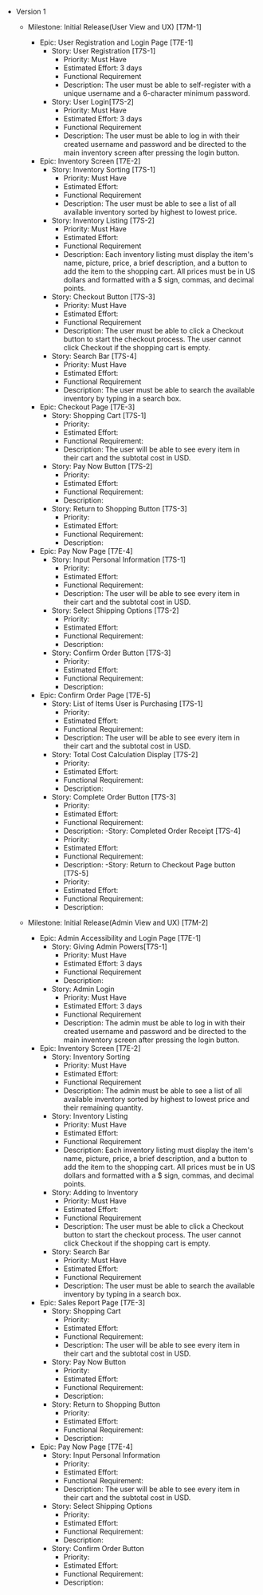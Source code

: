 -   Version 1
    -   Milestone: Initial Release(User View and UX) [T7M-1]
        -   Epic: User Registration and Login Page [T7E-1]
            -   Story: User Registration [T7S-1]
                -   Priority: Must Have
                -   Estimated Effort: 3 days
                -   Functional Requirement
                -   Description: The user must be able to self-register with a unique username and a 6-character minimum password.
               - Story: User Login[T7S-2]
	              - Priority: Must Have
	              -  Estimated Effort: 3 days
	              - Functional Requirement
	              - Description: The user must be able to log in with their created username and password and be directed to the main inventory screen after pressing the login button. 
	    - Epic: Inventory Screen [T7E-2]
             - Story: Inventory Sorting [T7S-1]
               - Priority: Must Have
               - Estimated Effort:
               - Functional Requirement
               - Description: The user must be able to see a list of all available inventory sorted by highest to lowest price.
             - Story: Inventory Listing [T7S-2]
                 - Priority: Must Have
                 - Estimated Effort:
                 - Functional Requirement
                 - Description: Each inventory listing must display the item's name, picture, price, a brief description, and a button to add the item to the shopping cart. All prices must be in US dollars and formatted with a $ sign, commas, and decimal points.
             - Story: Checkout Button [T7S-3]
                 - Priority: Must Have
                 - Estimated Effort: 
                 - Functional Requirement
                 - Description: The user must be able to click a Checkout button to start the checkout process. The user cannot click Checkout if the shopping cart is empty.     	
             - Story: Search Bar [T7S-4]
                 - Priority: Must Have
                 - Estimated Effort:
                 - Functional Requirement
                 - Description: The user must be able to search the available inventory by typing in a search box.
        - Epic: Checkout Page [T7E-3]
             - Story: Shopping Cart [T7S-1]
                 - Priority: 
                 - Estimated Effort: 
                 - Functional Requirement:
                 - Description: The user will be able to see every item in their cart and the subtotal cost in USD.
             - Story: Pay Now Button [T7S-2]
                 - Priority:
                 - Estimated Effort:
                 - Functional Requirement:
                 - Description:
             - Story: Return to Shopping Button [T7S-3]
               - Priority:
               - Estimated Effort:
               - Functional Requirement:
               - Description:
        - Epic: Pay Now Page [T7E-4]
             - Story: Input Personal Information [T7S-1]
               - Priority:
               - Estimated Effort:
               - Functional Requirement:
               - Description: The user will be able to see every item in their cart and the subtotal cost in USD.
             - Story: Select Shipping Options [T7S-2]
                 - Priority:
                 - Estimated Effort:
                 - Functional Requirement:
                 - Description:
             - Story: Confirm Order Button [T7S-3]
                 - Priority:
                 - Estimated Effort:
                 - Functional Requirement:
                 - Description:
        - Epic: Confirm Order Page [T7E-5]
             - Story: List of Items User is Purchasing [T7S-1]
                 - Priority:
                 - Estimated Effort:
                 - Functional Requirement:
                 - Description: The user will be able to see every item in their cart and the subtotal cost in USD.
             - Story: Total Cost Calculation Display [T7S-2]
                 - Priority:
                 - Estimated Effort:
                 - Functional Requirement:
                 - Description:
             - Story: Complete Order Button [T7S-3]
                 - Priority:
                 - Estimated Effort:
                 - Functional Requirement:
                 - Description:
             -Story: Completed Order Receipt [T7S-4]
                 - Priority:
                 - Estimated Effort:
                 - Functional Requirement:
                 - Description:
             -Story: Return to Checkout Page button [T7S-5]
                 - Priority:
                 - Estimated Effort:
                 - Functional Requirement:
                 - Description:
               
    -   Milestone: Initial Release(Admin View and UX) [T7M-2]
        -   Epic: Admin Accessibility and Login Page [T7E-1]
            -   Story: Giving Admin Powers[T7S-1]
                -   Priority: Must Have
                -   Estimated Effort: 3 days
                -   Functional Requirement
                -   Description: 
            - Story: Admin Login
                - Priority: Must Have
                -  Estimated Effort: 3 days
                - Functional Requirement
                - Description: The admin must be able to log in with their created username and password and be directed to the main inventory screen after pressing the login button.
        - Epic: Inventory Screen [T7E-2]
            - Story: Inventory Sorting
                - Priority: Must Have
                - Estimated Effort:
                - Functional Requirement
                - Description: The admin must be able to see a list of all available inventory sorted by highest to lowest price and their remaining quantity.
            - Story: Inventory Listing
                - Priority: Must Have
                - Estimated Effort:
                - Functional Requirement
                - Description: Each inventory listing must display the item's name, picture, price, a brief description, and a button to add the item to the shopping cart. All prices must be in US dollars and formatted with a $ sign, commas, and decimal points.
            - Story: Adding to Inventory
                - Priority: Must Have
                - Estimated Effort:
                - Functional Requirement
                - Description: The user must be able to click a Checkout button to start the checkout process. The user cannot click Checkout if the shopping cart is empty.
            - Story: Search Bar
                - Priority: Must Have
                - Estimated Effort:
                - Functional Requirement
                - Description: The user must be able to search the available inventory by typing in a search box.
        - Epic: Sales Report Page [T7E-3]
            - Story: Shopping Cart
                - Priority:
                - Estimated Effort:
                - Functional Requirement:
                - Description: The user will be able to see every item in their cart and the subtotal cost in USD.
            - Story: Pay Now Button
                - Priority:
                - Estimated Effort:
                - Functional Requirement:
                - Description:
            - Story: Return to Shopping Button
                - Priority:
                - Estimated Effort:
                - Functional Requirement:
                - Description:
        - Epic: Pay Now Page [T7E-4]
            - Story: Input Personal Information
                - Priority:
                - Estimated Effort:
                - Functional Requirement:
                - Description: The user will be able to see every item in their cart and the subtotal cost in USD.
            - Story: Select Shipping Options
                - Priority:
                - Estimated Effort:
                - Functional Requirement:
                - Description:
            - Story: Confirm Order Button
                - Priority:
                - Estimated Effort:
                - Functional Requirement:
                - Description:
        